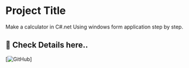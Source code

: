 # Project Title

Make a calculator in C#.net Using windows form application step by step.
## 🔗 Check Details here..
[![GitHub](https://github.com/suraj15122000)]
